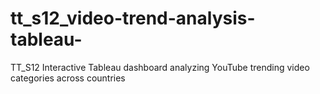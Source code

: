 # tt_s12_video-trend-analysis-tableau-
TT_S12 Interactive Tableau dashboard analyzing YouTube trending video categories across countries
